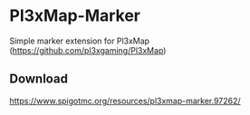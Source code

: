 # Pl3xMap-Marker
Simple marker extension for Pl3xMap (https://github.com/pl3xgaming/Pl3xMap)

## Download
https://www.spigotmc.org/resources/pl3xmap-marker.97262/
